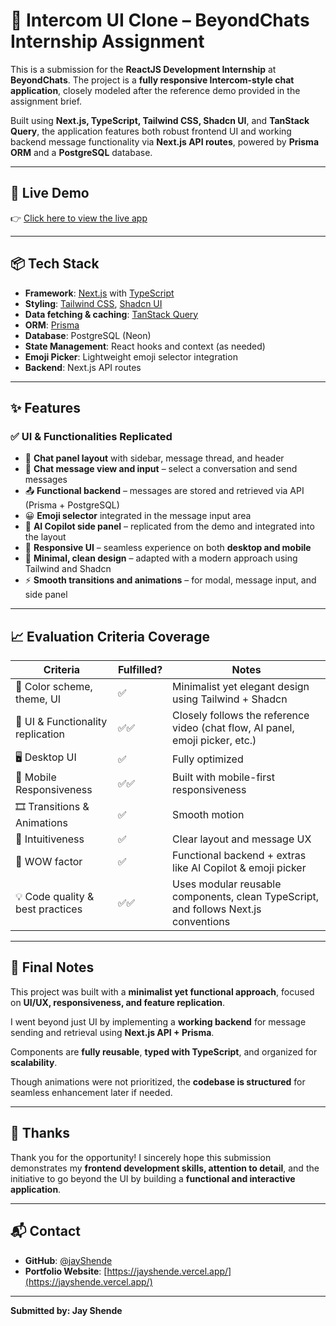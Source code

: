 # 🧠 Intercom UI Clone – BeyondChats Internship Assignment

This is a submission for the **ReactJS Development Internship** at **BeyondChats**. The project is a **fully responsive Intercom-style chat application**, closely modeled after the reference demo provided in the assignment brief.

Built using **Next.js, TypeScript, Tailwind CSS, Shadcn UI**, and **TanStack Query**, the application features both robust frontend UI and working backend message functionality via **Next.js API routes**, powered by **Prisma ORM** and a **PostgreSQL** database.

---

## 🔗 Live Demo

👉 [Click here to view the live app](https://your-deployment-url.com)

---

## 📦 Tech Stack

- **Framework**: [Next.js](https://nextjs.org/) with [TypeScript](https://www.typescriptlang.org/)
- **Styling**: [Tailwind CSS](https://tailwindcss.com/), [Shadcn UI](https://ui.shadcn.com/)
- **Data fetching & caching**: [TanStack Query](https://tanstack.com/query)
- **ORM**: [Prisma](https://www.prisma.io/)
- **Database**: PostgreSQL (Neon)
- **State Management**: React hooks and context (as needed)
- **Emoji Picker**: Lightweight emoji selector integration
- **Backend**: Next.js API routes

---

## ✨ Features

### ✅ UI & Functionalities Replicated
- 🧭 **Chat panel layout** with sidebar, message thread, and header
- 💬 **Chat message view and input** – select a conversation and send messages
- 📤 **Functional backend** – messages are stored and retrieved via API (Prisma + PostgreSQL)
- 😀 **Emoji selector** integrated in the message input area
- 🤖 **AI Copilot side panel** – replicated from the demo and integrated into the layout
- 📱 **Responsive UI** – seamless experience on both **desktop and mobile**
- 🎨 **Minimal, clean design** – adapted with a modern approach using Tailwind and Shadcn
- ⚡ **Smooth transitions and animations** – for modal, message input, and side panel

---

## 📈 Evaluation Criteria Coverage

| Criteria                            | Fulfilled? | Notes |
|-------------------------------------|------------|-------|
| 🎨 Color scheme, theme, UI           | ✅          | Minimalist yet elegant design using Tailwind + Shadcn |
| 🎯 UI & Functionality replication    | ✅✅        | Closely follows the reference video (chat flow, AI panel, emoji picker, etc.) |
| 🖥️ Desktop UI                        | ✅          | Fully optimized |
| 📱 Mobile Responsiveness             | ✅✅        | Built with mobile-first responsiveness |
| 🎞️ Transitions & Animations         | ✅          | Smooth motion  |
| 🧭 Intuitiveness                     | ✅          | Clear layout and message UX |
| 🌟 WOW factor                        | ✅          | Functional backend + extras like AI Copilot & emoji picker |
| 💡 Code quality & best practices     | ✅✅        | Uses modular reusable components, clean TypeScript, and follows Next.js conventions |

---

## 📣 Final Notes

This project was built with a **minimalist yet functional approach**, focused on **UI/UX, responsiveness, and feature replication**.

I went beyond just UI by implementing a **working backend** for message sending and retrieval using **Next.js API + Prisma**.

Components are **fully reusable**, **typed with TypeScript**, and organized for **scalability**.

Though animations were not prioritized, the **codebase is structured** for seamless enhancement later if needed.

---

## 🤝 Thanks

Thank you for the opportunity! I sincerely hope this submission demonstrates my **frontend development skills, attention to detail**, and the initiative to go beyond the UI by building a **functional and interactive application**.

---

## 📬 Contact

- **GitHub**: [@jayShende](https://github.com/JayShende)  
- **Portfolio Website**:  [https://jayshende.vercel.app/](https://jayshende.vercel.app/) 

---

**Submitted by: Jay Shende**

